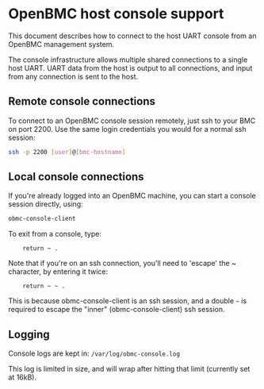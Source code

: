 # OpenBMC host console support

This document describes how to connect to the host UART console from an OpenBMC
management system.

The console infrastructure allows multiple shared connections to a single host
UART. UART data from the host is output to all connections, and input from any
connection is sent to the host.

## Remote console connections

To connect to an OpenBMC console session remotely, just ssh to your BMC on
port 2200. Use the same login credentials you would for a normal ssh session:

```bash
ssh -p 2200 [user]@[bmc-hostname]
```

## Local console connections

If you're already logged into an OpenBMC machine, you can start a console
session directly, using:

```bash
obmc-console-client
```

To exit from a console, type:

```text
    return ~ .
```

Note that if you're on an ssh connection, you'll need to 'escape' the ~
character, by entering it twice:

```text
    return ~ ~ .
```

This is because obmc-console-client is an ssh session, and a double `~` is
required to escape the "inner" (obmc-console-client) ssh session.

## Logging

Console logs are kept in: `/var/log/obmc-console.log`

This log is limited in size, and will wrap after hitting that limit (currently
set at 16kB).
